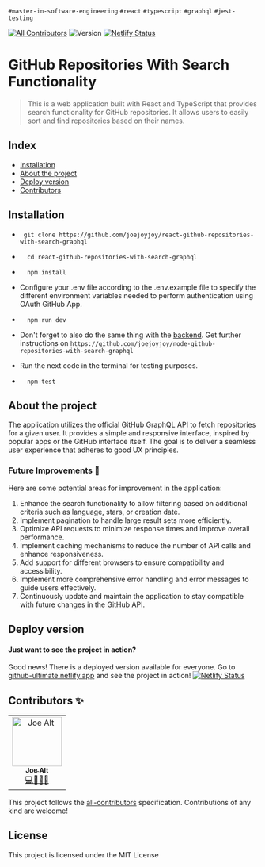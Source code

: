 `#master-in-software-engineering` `#react` `#typescript` `#graphql` `#jest-testing`

[![All Contributors](https://img.shields.io/badge/all_contributors-1-orange.svg?style=flat-square)](#contributors-) <img alt="Version" src="https://img.shields.io/badge/version-1.0-blue.svg?cacheSeconds=2592000" /> [![Netlify Status](https://api.netlify.com/api/v1/badges/ffa1b730-788e-4fb5-9416-07059649d9b7/deploy-status)](https://app.netlify.com/sites/github-ultimate/deploys)

# GitHub Repositories With Search Functionality
> This is a web application built with React and TypeScript that provides search functionality for GitHub repositories. It allows users to easily sort and find repositories based on their names.

## Index
- [Installation](#installation)
- [About the project](#about-the-project)
- [Deploy version](#deploy-version)
- [Contributors](#contributors-)

## Installation

- ```
   git clone https://github.com/joejoyjoy/react-github-repositories-with-search-graphql
  ```
- ```
    cd react-github-repositories-with-search-graphql
  ```

- ```
    npm install
  ```

- Configure your .env file according to the .env.example file to specify the different environment variables needed to perform authentication using OAuth GitHub App.

- ```
    npm run dev
  ```

- Don't forget to also do the same thing with the [backend](https://github.com/joejoyjoy/node-github-repositories-with-search-graphql). Get further instructions on `https://github.com/joejoyjoy/node-github-repositories-with-search-graphql`

- Run the next code in the terminal for testing purposes.

- ```
    npm test
  ```

## About the project

The application utilizes the official GitHub GraphQL API to fetch repositories for a given user. It provides a simple and responsive interface, inspired by popular apps or the GitHub interface itself. The goal is to deliver a seamless user experience that adheres to good UX principles.

### Future Improvements 📕
Here are some potential areas for improvement in the application:

1. Enhance the search functionality to allow filtering based on additional criteria such as language, stars, or creation date.
2. Implement pagination to handle large result sets more efficiently.
3. Optimize API requests to minimize response times and improve overall performance.
4. Implement caching mechanisms to reduce the number of API calls and enhance responsiveness.
5. Add support for different browsers to ensure compatibility and accessibility.
6. Implement more comprehensive error handling and error messages to guide users effectively.
7. Continuously update and maintain the application to stay compatible with future changes in the GitHub API.


## Deploy version
#### Just want to see the project in action?
Good news! There is a deployed version available for everyone.
Go to [github-ultimate.netlify.app](https://github-ultimate.netlify.app) and see the project in action!
[![Netlify Status](https://api.netlify.com/api/v1/badges/ffa1b730-788e-4fb5-9416-07059649d9b7/deploy-status)](https://app.netlify.com/sites/github-ultimate/deploys)

## Contributors ✨

<table>
  <tbody>
    <tr>
      <td align="center">
        <a href="https://github.com/joejoyjoy">
          <img src="https://avatars.githubusercontent.com/u/73751755" width="100px" alt="Joe Alt"/>
          <br />
          <sub>
          <b>Joe Alt</b>
          </sub>
        </a>
        <br />
        <a href="#developer-joe" title="code-tools-maintenance-design">💻🔧🚧🎨</a>
      </td>
    </tr>
  </tbody>
</table>

This project follows the [all-contributors](https://allcontributors.org) specification.
Contributions of any kind are welcome!

## License

This project is licensed under the MIT License
